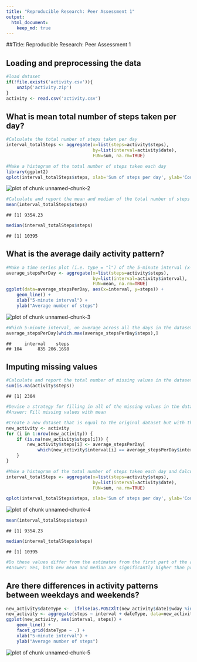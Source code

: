 ```yaml
---
title: "Reproducible Research: Peer Assessment 1"
output: 
  html_document:
    keep_md: true
---
```


##Title: Reproducible Research: Peer Assessment 1

## Loading and preprocessing the data

```r
#load dataset
if(!file.exists('activity.csv')){
    unzip('activity.zip')
}
activity <- read.csv('activity.csv')
```


## What is mean total number of steps taken per day?


```r
#Calculate the total number of steps taken per day
interval_totalSteps <- aggregate(x=list(steps=activity$steps),
                                 by=list(interval=activity$date), 
                                 FUN=sum, na.rm=TRUE)

#Make a histogram of the total number of steps taken each day
library(ggplot2)
qplot(interval_totalSteps$steps, xlab='Sum of steps per day', ylab='Count', binwidth=500)
```

![plot of chunk unnamed-chunk-2](figure/unnamed-chunk-2-1.png) 

```r
#Calculate and report the mean and median of the total number of steps taken per day
mean(interval_totalSteps$steps)
```

```
## [1] 9354.23
```

```r
median(interval_totalSteps$steps)
```

```
## [1] 10395
```


## What is the average daily activity pattern?

```r
#Make a time series plot (i.e. type = "l") of the 5-minute interval (x-axis) and the average number of steps taken, averaged across all days (y-axis)
average_stepsPerDay <- aggregate(x=list(steps=activity$steps),
                                 by=list(interval=activity$interval),
                                 FUN=mean, na.rm=TRUE)
ggplot(data=average_stepsPerDay, aes(x=interval, y=steps)) +
    geom_line() +
    xlab("5-minute interval") +
    ylab("Average number of steps")
```

![plot of chunk unnamed-chunk-3](figure/unnamed-chunk-3-1.png) 

```r
#Which 5-minute interval, on average across all the days in the dataset, contains the maximum number of steps?
average_stepsPerDay[which.max(average_stepsPerDay$steps),]
```

```
##     interval    steps
## 104      835 206.1698
```

## Imputing missing values

```r
#Calculate and report the total number of missing values in the dataset
sum(is.na(activity$steps))
```

```
## [1] 2304
```

```r
#Devise a strategy for filling in all of the missing values in the dataset
#Answer: Fill missing values with mean

#Create a new dataset that is equal to the original dataset but with the missing data filled in
new_activity <- activity
for (i in 1:nrow(new_activity)) {
    if (is.na(new_activity$steps[i])) {
        new_activity$steps[i] <- average_stepsPerDay[
            which(new_activity$interval[i] == average_stepsPerDay$interval), ]$steps
    }
}

#Make a histogram of the total number of steps taken each day and Calculate and report the mean and median total number of steps taken per day.
interval_totalSteps <- aggregate(x=list(steps=activity$steps),
                                 by=list(interval=activity$date),
                                 FUN=sum, na.rm=TRUE)

qplot(interval_totalSteps$steps, xlab='Sum of steps per day', ylab='Count', binwidth=500)
```

![plot of chunk unnamed-chunk-4](figure/unnamed-chunk-4-1.png) 

```r
mean(interval_totalSteps$steps)
```

```
## [1] 9354.23
```

```r
median(interval_totalSteps$steps)
```

```
## [1] 10395
```

```r
#Do these values differ from the estimates from the first part of the assignment? What is the impact of inputting missing data on the estimates of the total daily number of steps?
#Answer: Yes, both new mean and median are significantly higher than previous. Inputting missing data drives up the nominal values by replacing 0s (NAs).
```


## Are there differences in activity patterns between weekdays and weekends?

```r
new_activity$dateType <-  ifelse(as.POSIXlt(new_activity$date)$wday %in% c(0,6), 'weekend', 'weekday')
new_activity <- aggregate(steps ~ interval + dateType, data=new_activity, mean)
ggplot(new_activity, aes(interval, steps)) + 
    geom_line() + 
    facet_grid(dateType ~ .) +
    xlab("5-minute interval") + 
    ylab("Average number of steps")
```

![plot of chunk unnamed-chunk-5](figure/unnamed-chunk-5-1.png) 
